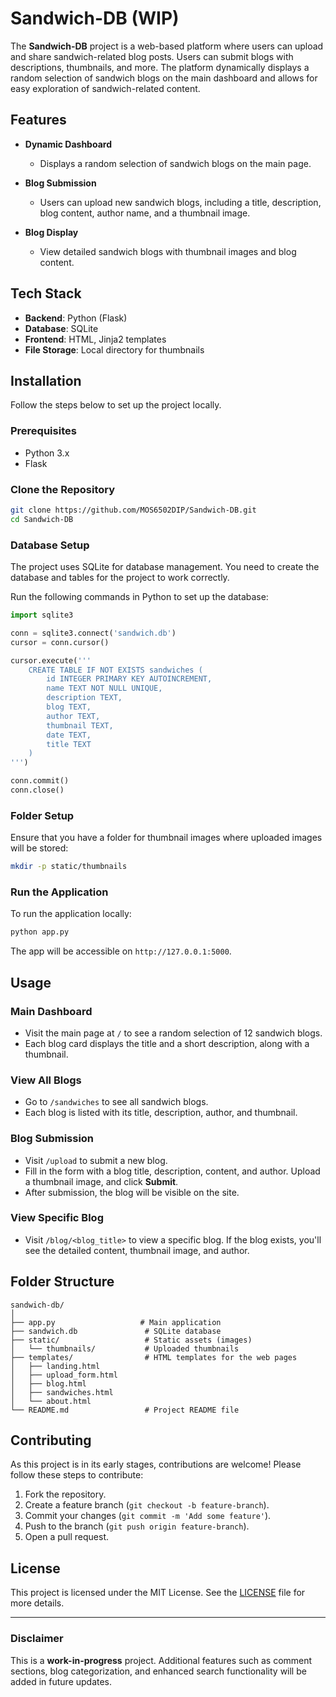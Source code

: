 
# Sandwich-DB (WIP)

The **Sandwich-DB** project is a web-based platform where users can upload and share sandwich-related blog posts. Users can submit blogs with descriptions, thumbnails, and more. The platform dynamically displays a random selection of sandwich blogs on the main dashboard and allows for easy exploration of sandwich-related content.

## Features

- **Dynamic Dashboard**
  - Displays a random selection of sandwich blogs on the main page.
  
- **Blog Submission**
  - Users can upload new sandwich blogs, including a title, description, blog content, author name, and a thumbnail image.

- **Blog Display**
  - View detailed sandwich blogs with thumbnail images and blog content.

## Tech Stack

- **Backend**: Python (Flask)
- **Database**: SQLite
- **Frontend**: HTML, Jinja2 templates
- **File Storage**: Local directory for thumbnails

## Installation

Follow the steps below to set up the project locally.

### Prerequisites

- Python 3.x
- Flask

### Clone the Repository

```bash
git clone https://github.com/MOS6502DIP/Sandwich-DB.git
cd Sandwich-DB
```

### Database Setup

The project uses SQLite for database management. You need to create the database and tables for the project to work correctly.

Run the following commands in Python to set up the database:

```python
import sqlite3

conn = sqlite3.connect('sandwich.db')
cursor = conn.cursor()

cursor.execute('''
    CREATE TABLE IF NOT EXISTS sandwiches (
        id INTEGER PRIMARY KEY AUTOINCREMENT,
        name TEXT NOT NULL UNIQUE,
        description TEXT,
        blog TEXT,
        author TEXT,
        thumbnail TEXT,
        date TEXT,
        title TEXT
    )
''')

conn.commit()
conn.close()
```

### Folder Setup

Ensure that you have a folder for thumbnail images where uploaded images will be stored:

```bash
mkdir -p static/thumbnails
```

### Run the Application

To run the application locally:

```bash
python app.py
```

The app will be accessible on `http://127.0.0.1:5000`.

## Usage

### Main Dashboard

- Visit the main page at `/` to see a random selection of 12 sandwich blogs.
- Each blog card displays the title and a short description, along with a thumbnail.

### View All Blogs

- Go to `/sandwiches` to see all sandwich blogs.
- Each blog is listed with its title, description, author, and thumbnail.

### Blog Submission

- Visit `/upload` to submit a new blog.
- Fill in the form with a blog title, description, content, and author. Upload a thumbnail image, and click **Submit**.
- After submission, the blog will be visible on the site.

### View Specific Blog

- Visit `/blog/<blog_title>` to view a specific blog. If the blog exists, you'll see the detailed content, thumbnail image, and author.

## Folder Structure

```
sandwich-db/
│
├── app.py                   # Main application
├── sandwich.db               # SQLite database
├── static/                   # Static assets (images)
│   └── thumbnails/           # Uploaded thumbnails
├── templates/                # HTML templates for the web pages
│   ├── landing.html
│   ├── upload_form.html
│   ├── blog.html
│   ├── sandwiches.html
│   └── about.html
└── README.md                 # Project README file
```

## Contributing

As this project is in its early stages, contributions are welcome! Please follow these steps to contribute:

1. Fork the repository.
2. Create a feature branch (`git checkout -b feature-branch`).
3. Commit your changes (`git commit -m 'Add some feature'`).
4. Push to the branch (`git push origin feature-branch`).
5. Open a pull request.

## License

This project is licensed under the MIT License. See the [LICENSE](LICENSE) file for more details.

---

### Disclaimer
This is a **work-in-progress** project. Additional features such as comment sections, blog categorization, and enhanced search functionality will be added in future updates.
